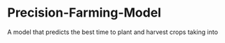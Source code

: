 # Precision-Farming-Model
A model that predicts the best time to plant and harvest crops taking into 
